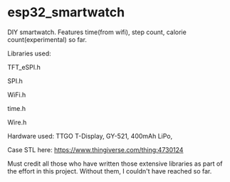 # esp32_smartwatch
DIY smartwatch. Features time(from wifi), step count, calorie count(experimental) so far. 

Libraries used:

TFT_eSPI.h

SPI.h

WiFi.h

time.h

Wire.h

Hardware used:
TTGO T-Display,
GY-521,
400mAh LiPo,

Case STL here: https://www.thingiverse.com/thing:4730124

Must credit all those who have written those extensive libraries as part of the effort in this project. Without them, I couldn't have reached so far.
